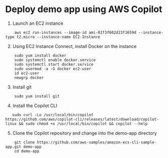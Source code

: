 # Deploy demo app using AWS Copilot

1. Launch an EC2 instance

```
    aws ec2 run-instances --image-id ami-02f3f602d23f1659d --instance-type t2.micro --instance-name EC2-Instance
```

2. Using EC2 Instance Connect, install Docker on the instance

```
    sudo yum install docker
    sudo systemctl enable docker.service
    sudo systemctl start docker.service
    sudo usermod -a -G docker ec2-user
    id ec2-user
    newgrp docker
```

3. Install git

```
    sudo yum install git
```

4. Install the Copilot CLI

```
   sudo curl -Lo /usr/local/bin/copilot https://github.com/aws/copilot-cli/releases/latest/download/copilot-linux && sudo chmod +x /usr/local/bin/copilot && copilot --help
```

5. Clone the Copilot repository and change into the demo-app directory

```
    git clone https://github.com/aws-samples/amazon-ecs-cli-sample-app.git demo-app
    cd demo-app
```


